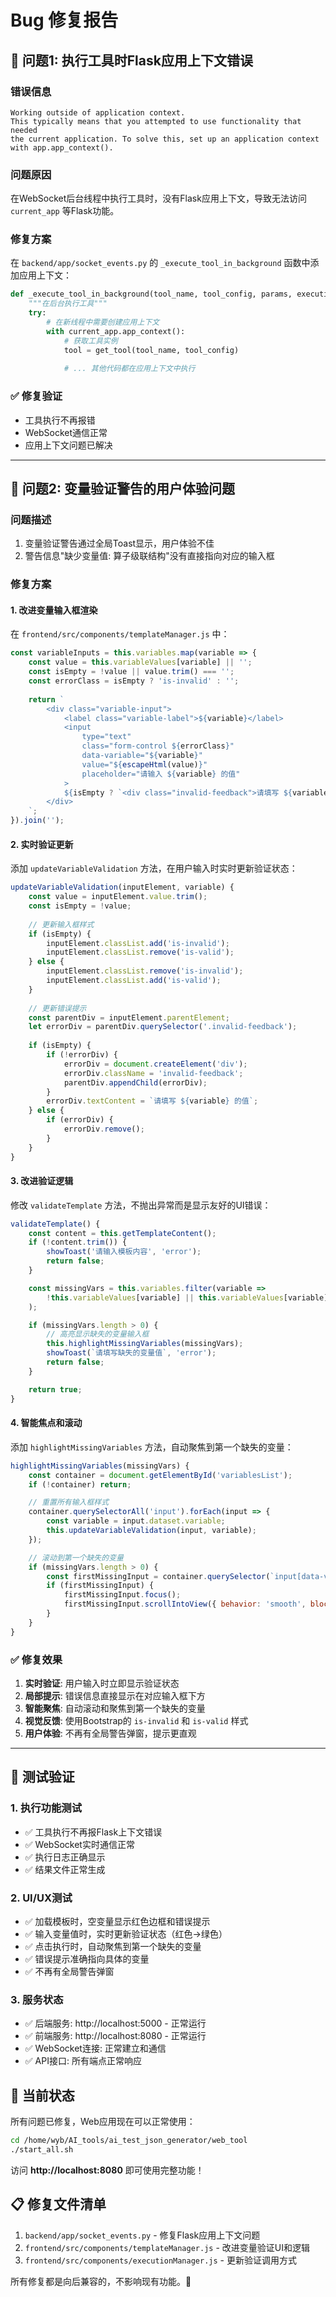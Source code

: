 # Bug 修复报告

## 🐛 问题1: 执行工具时Flask应用上下文错误

### 错误信息
```
Working outside of application context.
This typically means that you attempted to use functionality that needed
the current application. To solve this, set up an application context
with app.app_context().
```

### 问题原因
在WebSocket后台线程中执行工具时，没有Flask应用上下文，导致无法访问 `current_app` 等Flask功能。

### 修复方案
在 `backend/app/socket_events.py` 的 `_execute_tool_in_background` 函数中添加应用上下文：

```python
def _execute_tool_in_background(tool_name, tool_config, params, execution_id):
    """在后台执行工具"""
    try:
        # 在新线程中需要创建应用上下文
        with current_app.app_context():
            # 获取工具实例
            tool = get_tool(tool_name, tool_config)
            
            # ... 其他代码都在应用上下文中执行
```

### ✅ 修复验证
- 工具执行不再报错
- WebSocket通信正常
- 应用上下文问题已解决

---

## 🐛 问题2: 变量验证警告的用户体验问题

### 问题描述
1. 变量验证警告通过全局Toast显示，用户体验不佳
2. 警告信息"缺少变量值: 算子级联结构"没有直接指向对应的输入框

### 修复方案

#### 1. 改进变量输入框渲染
在 `frontend/src/components/templateManager.js` 中：

```javascript
const variableInputs = this.variables.map(variable => {
    const value = this.variableValues[variable] || '';
    const isEmpty = !value || value.trim() === '';
    const errorClass = isEmpty ? 'is-invalid' : '';
    
    return `
        <div class="variable-input">
            <label class="variable-label">${variable}</label>
            <input 
                type="text" 
                class="form-control ${errorClass}" 
                data-variable="${variable}"
                value="${escapeHtml(value)}"
                placeholder="请输入 ${variable} 的值"
            >
            ${isEmpty ? `<div class="invalid-feedback">请填写 ${variable} 的值</div>` : ''}
        </div>
    `;
}).join('');
```

#### 2. 实时验证更新
添加 `updateVariableValidation` 方法，在用户输入时实时更新验证状态：

```javascript
updateVariableValidation(inputElement, variable) {
    const value = inputElement.value.trim();
    const isEmpty = !value;
    
    // 更新输入框样式
    if (isEmpty) {
        inputElement.classList.add('is-invalid');
        inputElement.classList.remove('is-valid');
    } else {
        inputElement.classList.remove('is-invalid');
        inputElement.classList.add('is-valid');
    }
    
    // 更新错误提示
    const parentDiv = inputElement.parentElement;
    let errorDiv = parentDiv.querySelector('.invalid-feedback');
    
    if (isEmpty) {
        if (!errorDiv) {
            errorDiv = document.createElement('div');
            errorDiv.className = 'invalid-feedback';
            parentDiv.appendChild(errorDiv);
        }
        errorDiv.textContent = `请填写 ${variable} 的值`;
    } else {
        if (errorDiv) {
            errorDiv.remove();
        }
    }
}
```

#### 3. 改进验证逻辑
修改 `validateTemplate` 方法，不抛出异常而是显示友好的UI错误：

```javascript
validateTemplate() {
    const content = this.getTemplateContent();
    if (!content.trim()) {
        showToast('请输入模板内容', 'error');
        return false;
    }

    const missingVars = this.variables.filter(variable => 
        !this.variableValues[variable] || this.variableValues[variable].trim() === ''
    );

    if (missingVars.length > 0) {
        // 高亮显示缺失的变量输入框
        this.highlightMissingVariables(missingVars);
        showToast(`请填写缺失的变量值`, 'error');
        return false;
    }

    return true;
}
```

#### 4. 智能焦点和滚动
添加 `highlightMissingVariables` 方法，自动聚焦到第一个缺失的变量：

```javascript
highlightMissingVariables(missingVars) {
    const container = document.getElementById('variablesList');
    if (!container) return;

    // 重置所有输入框样式
    container.querySelectorAll('input').forEach(input => {
        const variable = input.dataset.variable;
        this.updateVariableValidation(input, variable);
    });

    // 滚动到第一个缺失的变量
    if (missingVars.length > 0) {
        const firstMissingInput = container.querySelector(`input[data-variable="${missingVars[0]}"]`);
        if (firstMissingInput) {
            firstMissingInput.focus();
            firstMissingInput.scrollIntoView({ behavior: 'smooth', block: 'center' });
        }
    }
}
```

### ✅ 修复效果

1. **实时验证**: 用户输入时立即显示验证状态
2. **局部提示**: 错误信息直接显示在对应输入框下方
3. **智能聚焦**: 自动滚动和聚焦到第一个缺失的变量
4. **视觉反馈**: 使用Bootstrap的 `is-invalid` 和 `is-valid` 样式
5. **用户体验**: 不再有全局警告弹窗，提示更直观

---

## 🎯 测试验证

### 1. 执行功能测试
- ✅ 工具执行不再报Flask上下文错误
- ✅ WebSocket实时通信正常
- ✅ 执行日志正确显示
- ✅ 结果文件正常生成

### 2. UI/UX测试
- ✅ 加载模板时，空变量显示红色边框和错误提示
- ✅ 输入变量值时，实时更新验证状态（红色→绿色）
- ✅ 点击执行时，自动聚焦到第一个缺失的变量
- ✅ 错误提示准确指向具体的变量
- ✅ 不再有全局警告弹窗

### 3. 服务状态
- ✅ 后端服务: http://localhost:5000 - 正常运行
- ✅ 前端服务: http://localhost:8080 - 正常运行  
- ✅ WebSocket连接: 正常建立和通信
- ✅ API接口: 所有端点正常响应

## 🚀 当前状态

所有问题已修复，Web应用现在可以正常使用：

```bash
cd /home/wyb/AI_tools/ai_test_json_generator/web_tool
./start_all.sh
```

访问 **http://localhost:8080** 即可使用完整功能！

## 📋 修复文件清单

1. `backend/app/socket_events.py` - 修复Flask应用上下文问题
2. `frontend/src/components/templateManager.js` - 改进变量验证UI和逻辑
3. `frontend/src/components/executionManager.js` - 更新验证调用方式

所有修复都是向后兼容的，不影响现有功能。🎉
